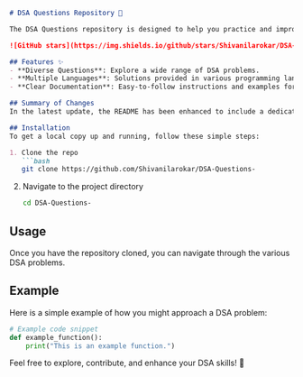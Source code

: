```markdown
# DSA Questions Repository 🤖

The DSA Questions repository is designed to help you practice and improve your coding skills through a comprehensive collection of Data Structures and Algorithms (DSA) problems.

![GitHub stars](https://img.shields.io/github/stars/Shivanilarokar/DSA-Questions-.svg?style=social) ![GitHub forks](https://img.shields.io/github/forks/Shivanilarokar/DSA-Questions-.svg?style=social)

## Features ✨
- **Diverse Questions**: Explore a wide range of DSA problems.
- **Multiple Languages**: Solutions provided in various programming languages.
- **Clear Documentation**: Easy-to-follow instructions and examples for each problem.

## Summary of Changes
In the latest update, the README has been enhanced to include a dedicated **Features** section, highlighting the core advantages of the repository. Minor formatting adjustments were also made for improved readability.

## Installation
To get a local copy up and running, follow these simple steps:

1. Clone the repo
   ```bash
   git clone https://github.com/Shivanilarokar/DSA-Questions-
   ```
2. Navigate to the project directory
   ```bash
   cd DSA-Questions-
   ```

## Usage
Once you have the repository cloned, you can navigate through the various DSA problems.

## Example
Here is a simple example of how you might approach a DSA problem:

```python
# Example code snippet
def example_function():
    print("This is an example function.")
```

Feel free to explore, contribute, and enhance your DSA skills! 🚀
```